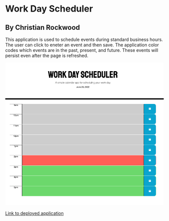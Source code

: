 # Work Day Scheduler
## By Christian Rockwood

This application is used to schedule events during standard business hours. The user can click to eneter an event and then save. The application color codes which events are in the past, present, and future. These events will persist even after the page is refreshed.


![Portfolio](./Develop/WDSSS.png)

[Link to deployed application](https://rockwoodc.github.io/work-day-scheduler/)